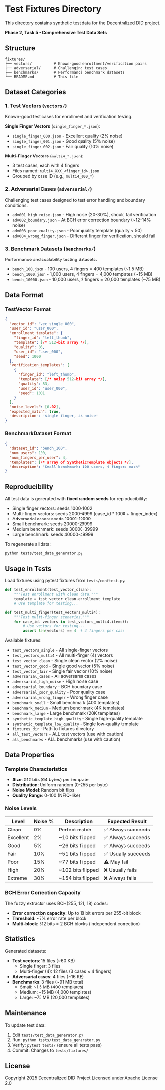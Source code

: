 # Test Fixtures Directory

This directory contains synthetic test data for the Decentralized DID project.

**Phase 2, Task 5 - Comprehensive Test Data Sets**

## Structure

```
fixtures/
├── vectors/          # Known-good enrollment/verification pairs
├── adversarial/      # Challenging test cases
├── benchmarks/       # Performance benchmark datasets
└── README.md         # This file
```

## Dataset Categories

### 1. Test Vectors (`vectors/`)

Known-good test cases for enrollment and verification testing.

**Single Finger Vectors** (`single_finger_*.json`):
- `single_finger_000.json` - Excellent quality (2% noise)
- `single_finger_001.json` - Good quality (5% noise)
- `single_finger_002.json` - Fair quality (10% noise)

**Multi-Finger Vectors** (`multi4_*.json`):
- 3 test cases, each with 4 fingers
- Files named: `multi4_XXX_<finger_id>.json`
- Grouped by case ID (e.g., `multi4_000_*`)

### 2. Adversarial Cases (`adversarial/`)

Challenging test cases designed to test error handling and boundary conditions.

- `adv001_high_noise.json` - High noise (20-30%), should fail verification
- `adv002_boundary.json` - At BCH error correction boundary (~12-14% noise)
- `adv003_poor_quality.json` - Poor quality template (quality < 50)
- `adv004_wrong_finger.json` - Different finger for verification, should fail

### 3. Benchmark Datasets (`benchmarks/`)

Performance and scalability testing datasets.

- `bench_100.json` - 100 users, 4 fingers = 400 templates (~1.5 MB)
- `bench_1000.json` - 1,000 users, 4 fingers = 4,000 templates (~15 MB)
- `bench_10000.json` - 10,000 users, 2 fingers = 20,000 templates (~75 MB)

## Data Format

### TestVector Format

```json
{
  "vector_id": "vec_single_000",
  "user_id": "user_000",
  "enrollment_template": {
    "finger_id": "left_thumb",
    "template": [/* 512-bit array */],
    "quality": 85,
    "user_id": "user_000",
    "seed": 1000
  },
  "verification_templates": [
    {
      "finger_id": "left_thumb",
      "template": [/* noisy 512-bit array */],
      "quality": 83,
      "user_id": "user_000",
      "seed": 1001
    }
  ],
  "noise_levels": [0.02],
  "expected_match": true,
  "description": "Single finger, 2% noise"
}
```

### BenchmarkDataset Format

```json
{
  "dataset_id": "bench_100",
  "num_users": 100,
  "num_fingers_per_user": 4,
  "templates": [/* array of SyntheticTemplate objects */],
  "description": "Small benchmark: 100 users, 4 fingers each"
}
```

## Reproducibility

All test data is generated with **fixed random seeds** for reproducibility:

- Single finger vectors: seeds 1000-1002
- Multi-finger vectors: seeds 2000-4999 (case_id * 1000 + finger_index)
- Adversarial cases: seeds 10001-10999
- Small benchmark: seeds 20000-29999
- Medium benchmark: seeds 30000-39999
- Large benchmark: seeds 40000-49999

To regenerate all data:

```bash
python tests/test_data_generator.py
```

## Usage in Tests

Load fixtures using pytest fixtures from `tests/conftest.py`:

```python
def test_enrollment(test_vector_clean):
    """Test enrollment with clean data."""
    template = test_vector_clean.enrollment_template
    # Use template for testing...

def test_multi_finger(test_vectors_multi4):
    """Test multi-finger scenarios."""
    for case_id, vectors in test_vectors_multi4.items():
        # Use vectors for testing...
        assert len(vectors) == 4  # 4 fingers per case
```

Available fixtures:
- `test_vectors_single` - All single-finger vectors
- `test_vectors_multi4` - All multi-finger (4) vectors
- `test_vector_clean` - Single clean vector (2% noise)
- `test_vector_good` - Single good vector (5% noise)
- `test_vector_fair` - Single fair vector (10% noise)
- `adversarial_cases` - All adversarial cases
- `adversarial_high_noise` - High noise case
- `adversarial_boundary` - BCH boundary case
- `adversarial_poor_quality` - Poor quality case
- `adversarial_wrong_finger` - Wrong finger case
- `benchmark_small` - Small benchmark (400 templates)
- `benchmark_medium` - Medium benchmark (4K templates)
- `benchmark_large` - Large benchmark (20K templates)
- `synthetic_template_high_quality` - Single high-quality template
- `synthetic_template_low_quality` - Single low-quality template
- `fixtures_dir` - Path to fixtures directory
- `all_test_vectors` - ALL test vectors (use with caution)
- `all_benchmarks` - ALL benchmarks (use with caution)

## Data Properties

### Template Characteristics

- **Size**: 512 bits (64 bytes) per template
- **Distribution**: Uniform random (0-255 per byte)
- **Noise Model**: Random bit flips
- **Quality Range**: 0-100 (NFIQ-like)

### Noise Levels

| Level | Noise % | Description | Expected Result |
|-------|---------|-------------|-----------------|
| Clean | 0% | Perfect match | ✅ Always succeeds |
| Excellent | 2% | ~10 bits flipped | ✅ Always succeeds |
| Good | 5% | ~26 bits flipped | ✅ Always succeeds |
| Fair | 10% | ~51 bits flipped | ✅ Usually succeeds |
| Poor | 15% | ~77 bits flipped | ⚠️ May fail |
| High | 20% | ~102 bits flipped | ❌ Usually fails |
| Extreme | 30% | ~154 bits flipped | ❌ Always fails |

### BCH Error Correction Capacity

The fuzzy extractor uses BCH(255, 131, 18) codes:
- **Error correction capacity**: Up to 18 bit errors per 255-bit block
- **Threshold**: ~7% error rate per block
- **Multi-block**: 512 bits = 2 BCH blocks (independent correction)

## Statistics

Generated datasets:
- **Test vectors**: 15 files (~60 KB)
  - Single finger: 3 files
  - Multi-finger (4): 12 files (3 cases × 4 fingers)
- **Adversarial cases**: 4 files (~16 KB)
- **Benchmarks**: 3 files (~91 MB total)
  - Small: ~1.5 MB (400 templates)
  - Medium: ~15 MB (4,000 templates)
  - Large: ~75 MB (20,000 templates)

## Maintenance

To update test data:

1. Edit `tests/test_data_generator.py`
2. Run: `python tests/test_data_generator.py`
3. Verify: `pytest tests/` (ensure all tests pass)
4. Commit: Changes to `tests/fixtures/`

## License

Copyright 2025 Decentralized DID Project
Licensed under Apache License 2.0
